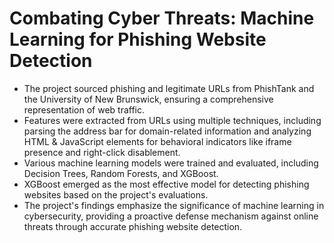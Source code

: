 # Combating Cyber Threats: Machine Learning for Phishing Website Detection
<ul>
  <li>The project sourced phishing and legitimate URLs from PhishTank and the University of New Brunswick, ensuring a comprehensive representation of web traffic.</li>
  <li>Features were extracted from URLs using multiple techniques, including parsing the address bar for domain-related information and analyzing HTML & JavaScript elements for behavioral indicators like iframe presence and right-click disablement.</li>
  <li>Various machine learning models were trained and evaluated, including Decision Trees, Random Forests, and XGBoost.</li>
  <li>XGBoost emerged as the most effective model for detecting phishing websites based on the project's evaluations.</li>
  <li>The project's findings emphasize the significance of machine learning in cybersecurity, providing a proactive defense mechanism against online threats through accurate phishing website detection.</li>
</ul>
 
